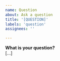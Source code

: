```yaml
---
name: Question
about: Ask a question
title: '[QUESTION]'
labels: 'question'
assignees: ''

---
```


**What is your question?**  
[...]
